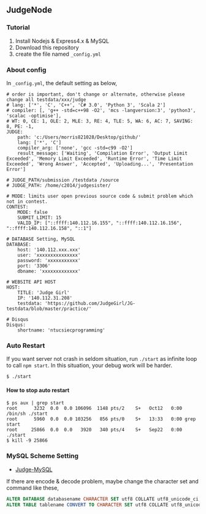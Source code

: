 ## JudgeNode ##

### Tutorial ###

1. Install Nodejs & Express4.x & MySQL
2. Download this repository
3. create the file named `_config.yml`

### About config ###

In `_config.yml`, the default setting as below,

```
# order is important, don't change or alternate, otherwise please change all testdata/xxx/judge
# lang: ['*', 'C', 'C++', 'C# 3.0', 'Python 3', 'Scala 2']
# compiler: [, 'g++ -std=c++98 -O2', 'mcs -langversion:3', 'python3', 'scalac -optimise'],
# WT: 0, CE: 1, OLE: 2, MLE: 3, RE: 4, TLE: 5, WA: 6, AC: 7, SAVING: 8, PE: -1,
JUDGE:
    path: 'c:/Users/morris821028/Desktop/github/'
    lang: ['*', 'C']
    compiler_arg: ['none', 'gcc -std=c99 -O2']
    result_message: ['Waiting', 'Compilation Error', 'Output Limit Exceeded', 'Memory Limit Exceeded', 'Runtime Error', 'Time Limit Exceeded', 'Wrong Answer', 'Accepted', 'Uploading...', 'Presentation Error']

# JUDGE_PATH/submission /testdata /source
# JUDGE_PATH: /home/c2014/judgesister/

# MODE: limits user open previous source code & submit problem which not in contest.
CONTEST:
    MODE: false
    SUBMIT_LIMIT: 15
    VALID_IP: ["::ffff:140.112.16.155", "::ffff:140.112.16.156", "::ffff:140.112.16.158", "::1"]

# DATABASE Setting, MySQL
DATABASE:
    host: '140.112.xxx.xxx'
    user: 'xxxxxxxxxxxxxxx'
    password: 'xxxxxxxxxxx'
    port: '3306'
    dbname: 'xxxxxxxxxxxxx'

# WEBSITE API HOST
HOST:
    TITLE: 'Judge Girl'
    IP: '140.112.31.208'
    testdata: 'https://github.com/JudgeGirl/JG-testdata/blob/master/practice/'

# Disqus
Disqus:
    shortname: 'ntucsiecprogramming'
```

### Auto Restart ###

If you want server not crash in seldom situation, run `./start` as infinite loop to call `npm start`. In this situation, your debug work will be harder.

```
$ ./start
```

#### How to stop auto restart ####

```
$ ps aux | grep start
root      3232  0.0  0.0 106096  1148 pts/2    S+   Oct12   0:00 /bin/sh ./start
root      5960  0.0  0.0 103256   856 pts/0    S+   13:33   0:00 grep start
root     25866  0.0  0.0   3920   340 pts/4    S+   Sep22   0:00 ./start
$ kill -9 25866
```


### MySQL Scheme Setting ###

* [Judge-MySQL](https://github.com/JudgeGirl/Judge-MySQL)

If there are encode & decode problem, maybe change the character set and command like these,

```sql
ALTER DATABASE databasename CHARACTER SET utf8 COLLATE utf8_unicode_ci;
ALTER TABLE tablename CONVERT TO CHARACTER SET utf8 COLLATE utf8_unicode_ci;
```